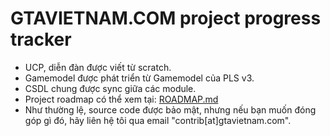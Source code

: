 # GTAVIETNAM.COM project progress tracker
- UCP, diễn đàn được viết từ scratch.
- Gamemodel được phát triển từ Gamemodel của PLS v3.
- CSDL chung được sync giữa các module.
- Project roadmap có thể xem tại: [ROADMAP.md](./ROADMAP.md)
- Như thường lệ, source code được bảo mật, nhưng nếu bạn muốn đóng góp gì đó, hãy liên hệ tôi qua email "contrib[at]gtavietnam.com".
